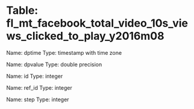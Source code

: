Table: fl_mt_facebook_total_video_10s_views_clicked_to_play_y2016m08
====================================================================

Name: dptime
Type: timestamp with time zone

Name: dpvalue
Type: double precision

Name: id
Type: integer

Name: ref_id
Type: integer

Name: step
Type: integer

